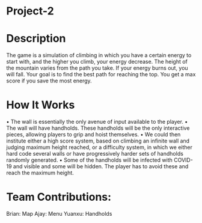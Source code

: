 # Project-2

# Description
The game is a simulation of climbing in which you have a certain energy to start with, and the higher you climb, your energy decrease. The height of the mountain varies from the path you take. If your energy burns out, you will fall. Your goal is to find the best path for reaching the top. You get a max score if you save the most energy.

# How It Works
•	The wall is essentially the only avenue of input available to the player.
•	The wall will have handholds. These handholds will be the only interactive pieces, allowing players to grip and hoist themselves.
•	We could then institute either a high score system, based on climbing an infinite wall and judging maximum height reached, or a difficulty system, in which we either hard code several walls or have progressively harder sets of handholds randomly generated.
•	Some of the handholds will be infected with COVID-19 and visible and some will be hidden. The player has to avoid these and reach the maximum height.

# Team Contributions:

Brian: Map
Ajay: Menu
Yuanxu: Handholds

